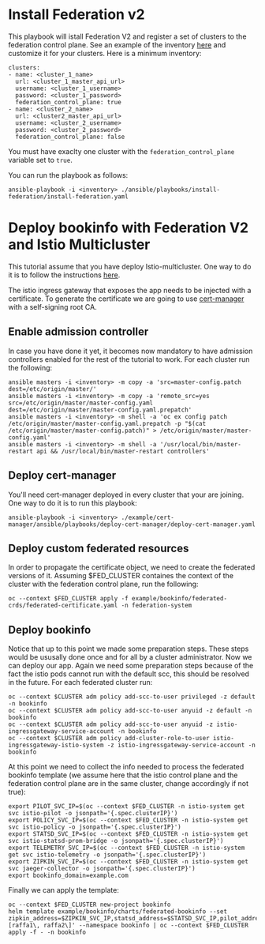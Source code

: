 # Install Federation v2

This playbook will istall Federation V2 and register a set of clusters to the federation control plane.
See an example of the inventory [here](./ansible/inventory) and customize it for your clusters.
Here is a minimum inventory:
```
clusters:
- name: <cluster_1_name>
  url: <cluster_1_master_api_url>
  username: <cluster_1_username>
  password: <cluster_1_password>
  federation_control_plane: true  
- name: <cluster_2_name>
  url: <cluster2_master_api_url>
  username: <cluster_2_username>
  password: <cluster_2_password>
  federation_control_plane: false 
```
You must have exaclty one cluster with the `federation_control_plane` variable set to `true`.

You can run the playbook as follows:

```
ansible-playbook -i <inventory> ./ansible/playbooks/install-federation/install-federation.yaml
```


# Deploy bookinfo with Federation V2 and Istio Multicluster

This tutorial assume that you have deploy Istio-multicluster. One way to do it is to follow the instructions [here](https://github.com/raffaelespazzoli/openshift-istio-multicluster).

The istio ingress gateway that exposes the app needs to be injected with a certificate. To generate the certificate we are going to use [cert-manager](https://github.com/jetstack/cert-manager) with a self-signing root CA.

## Enable admission controller
In case you have done it yet, it becomes now mandatory to have admission controllers enabled for the rest of the tutorial to work.
For each cluster run the following:
```
ansible masters -i <inventory> -m copy -a 'src=master-config.patch dest=/etc/origin/master/'
ansible masters -i <inventory> -m copy -a 'remote_src=yes src=/etc/origin/master/master-config.yaml dest=/etc/origin/master/master-config.yaml.prepatch'
ansible masters -i <inventory> -m shell -a 'oc ex config patch /etc/origin/master/master-config.yaml.prepatch -p "$(cat /etc/origin/master/master-config.patch)" > /etc/origin/master/master-config.yaml'
ansible masters -i <inventory> -m shell -a '/usr/local/bin/master-restart api && /usr/local/bin/master-restart controllers'
```

## Deploy cert-manager

You'll need cert-manager deployed in every cluster that your are joining. One way to do it is to run this playbook:
```
ansible-playbook -i <inventory> ./example/cert-manager/ansible/playbooks/deploy-cert-manager/deploy-cert-manager.yaml
```

## Deploy custom federated resources

In order to propagate the certificate object, we need to create the federated versions of it.
Assuming $FED_CLUSTER containes the context of the cluster with the federation control plane, run the following:
```
oc --context $FED_CLUSTER apply -f example/bookinfo/federated-crds/federated-certificate.yaml -n federation-system
```

## Deploy bookinfo
Notice that up to this point we made some preparation steps. These steps would be ususally done once and for all by a cluster administrator.
Now we can deploy our app.
Again we need some preparation steps because of the fact the istio pods cannot run with the default scc, this should be resolved in the future.
For each federated cluster run:
```
oc --context $CLUSTER adm policy add-scc-to-user privileged -z default -n bookinfo
oc --context $CLUSTER adm policy add-scc-to-user anyuid -z default -n bookinfo
oc --context $CLUSTER adm policy add-scc-to-user anyuid -z istio-ingressgateway-service-account -n bookinfo
oc --context $CLUSTER adm policy add-cluster-role-to-user istio-ingressgateway-istio-system -z istio-ingressgateway-service-account -n bookinfo
```
At this point we need to collect the info needed to process the federated bookinfo template (we assume here that the istio control plane and the federation control plane are in the same cluster, change accordingly if not true):
```
export PILOT_SVC_IP=$(oc --context $FED_CLUSTER -n istio-system get svc istio-pilot -o jsonpath='{.spec.clusterIP}')
export POLICY_SVC_IP=$(oc --context $FED_CLUSTER -n istio-system get svc istio-policy -o jsonpath='{.spec.clusterIP}')
export STATSD_SVC_IP=$(oc --context $FED_CLUSTER -n istio-system get svc istio-statsd-prom-bridge -o jsonpath='{.spec.clusterIP}')
export TELEMETRY_SVC_IP=$(oc --context $FED_CLUSTER -n istio-system get svc istio-telemetry -o jsonpath='{.spec.clusterIP}')
export ZIPKIN_SVC_IP=$(oc --context $FED_CLUSTER -n istio-system get svc jaeger-collector -o jsonpath='{.spec.clusterIP}')
export bookinfo_domain=example.com

```
Finally we can apply the template:
```
oc --context $FED_CLUSTER new-project bookinfo
helm template example/bookinfo/charts/federated-bookinfo --set zipkin_address=$ZIPKIN_SVC_IP,statsd_address=$STATSD_SVC_IP,pilot_address=$PILOT_SVC_IP,bookinfo_domain=$bookinfo_domain,cluster_array='\[raffa1\, raffa2\]' --namespace bookinfo | oc --context $FED_CLUSTER apply -f - -n bookinfo
```
